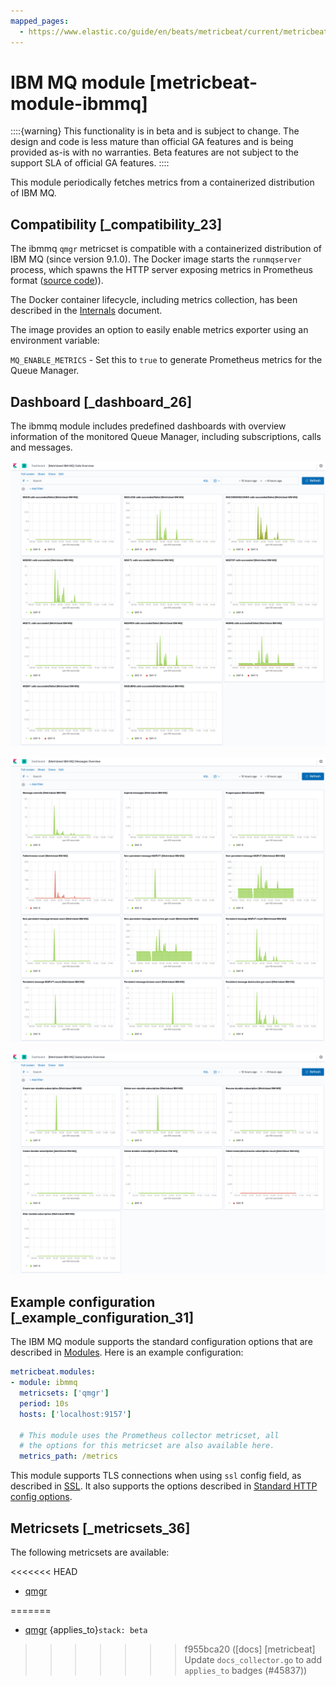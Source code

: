 ```yaml
---
mapped_pages:
  - https://www.elastic.co/guide/en/beats/metricbeat/current/metricbeat-module-ibmmq.html
---
```


# IBM MQ module [metricbeat-module-ibmmq]

::::{warning}
This functionality is in beta and is subject to change. The design and code is less mature than official GA features and is being provided as-is with no warranties. Beta features are not subject to the support SLA of official GA features.
::::


This module periodically fetches metrics from a containerized distribution of IBM MQ.


## Compatibility [_compatibility_23]

The ibmmq `qmgr` metricset is compatible with a containerized distribution of IBM MQ (since version 9.1.0). The Docker image starts the `runmqserver` process, which spawns the HTTP server exposing metrics in Prometheus format ([source code](https://github.com/ibm-messaging/mq-container/blob/9.1.0/internal/metrics/metrics.go))).

The Docker container lifecycle, including metrics collection, has been described in the [Internals](https://github.com/ibm-messaging/mq-container/blob/9.1.0/docs/internals.md) document.

The image provides an option to easily enable metrics exporter using an environment variable:

`MQ_ENABLE_METRICS` - Set this to `true` to generate Prometheus metrics for the Queue Manager.


## Dashboard [_dashboard_26]

The ibmmq module includes predefined dashboards with overview information of the monitored Queue Manager, including subscriptions, calls and messages.

![metricbeat ibmmq calls](images/metricbeat-ibmmq-calls.png)

![metricbeat ibmmq messages](images/metricbeat-ibmmq-messages.png)

![metricbeat ibmmq subscriptions](images/metricbeat-ibmmq-subscriptions.png)


## Example configuration [_example_configuration_31]

The IBM MQ module supports the standard configuration options that are described in [Modules](/reference/metricbeat/configuration-metricbeat.md). Here is an example configuration:

```yaml
metricbeat.modules:
- module: ibmmq
  metricsets: ['qmgr']
  period: 10s
  hosts: ['localhost:9157']

  # This module uses the Prometheus collector metricset, all
  # the options for this metricset are also available here.
  metrics_path: /metrics
```

This module supports TLS connections when using `ssl` config field, as described in [SSL](/reference/metricbeat/configuration-ssl.md). It also supports the options described in [Standard HTTP config options](/reference/metricbeat/configuration-metricbeat.md#module-http-config-options).


## Metricsets [_metricsets_36]

The following metricsets are available:

<<<<<<< HEAD
* [qmgr](/reference/metricbeat/metricbeat-metricset-ibmmq-qmgr.md)


=======
* [qmgr](/reference/metricbeat/metricbeat-metricset-ibmmq-qmgr.md)  {applies_to}`stack: beta`
>>>>>>> f955bca20 ([docs] [metricbeat] Update `docs_collector.go` to add `applies_to` badges (#45837))

